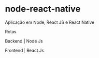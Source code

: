 # node-react-native
Aplicação em Node, React JS e React Native

Rotas

Backend | Node Js

Frontend | React Js

